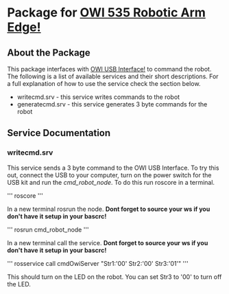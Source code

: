 # Package for [OWI 535 Robotic Arm Edge!](https://www.amazon.com/OWI-Robotic-Soldering-Required-Extensive/dp/B0017OFRCY/)

## About the Package
This package interfaces with [OWI USB Interface!](https://www.amazon.com/OWI-USB-Interface-Robotic-Arm/dp/B0028MBWS2) to command the robot. The following is a list of available services and their short descriptions. For a full explanation of how to use the service check the section below.

* writecmd.srv - this service writes commands to the robot
* generatecmd.srv - this service generates 3 byte commands for the robot

## Service Documentation

### writecmd.srv

This service sends a 3 byte command to the OWI USB Interface. To try this out, connect the USB to your computer, turn on the power switch for the USB kit and run the *cmd_robot_node*. To do this run roscore in a terminal.

'''
roscore
'''

In a new terminal rosrun the node. **Dont forget to source your ws if you don't have it setup in your bascrc!**

'''
rosrun cmd_robot_node
'''

In a new terminal call the service. **Dont forget to source your ws if you don't have it setup in your bascrc!**

'''
rosservice call cmdOwiServer "Str1:'00' Str2:'00' Str3:'01'"
'''

This should turn on the LED on the robot. You can set Str3 to '00' to turn off the LED.

